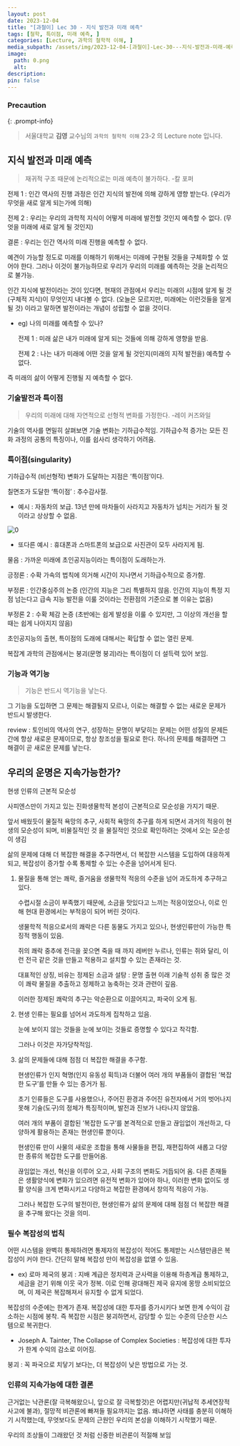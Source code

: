```yaml
---
layout: post
date: 2023-12-04
title: "[과철이] Lec 30 - 지식 발전과 미래 예측"
tags: [철학, 특이점, 미래 예측, ]
categories: [Lecture, 과학의 철학적 이해, ]
media_subpath: /assets/img/2023-12-04-[과철이]-Lec-30---지식-발전과-미래-예측.md
image:
  path: 0.png
  alt:  
description:  
pin: false
---
```



### Precaution


{: .prompt-info}


> 서울대학교 **김영** 교수님의 `과학의 철학적 이해` 23-2 의 Lecture note 입니다. 


## 지식 발전과 미래 예측


> 재귀적 구조 때문에 논리적으로는 미래 예측이 불가하다.  -칼 포퍼


전제 1 : 인간 역사의 진행 과정은 인간 지식의 발전에 의해 강하게 영향 받는다. (우리가 무엇을 새로 알게 되는가에 의해)


전제 2 : 우리는 우리의 과학적 지식이 어떻게 미래에 발전할 것인지 예측할 수 없다. (무엇을 미래에 새로 알게 될 것인지)


결론 : 우리는 인간 역사의 미래 진행을 예측할 수 없다.


예견이 가능할 정도로 미래를 이해하기 위해서는 미래에 구현될 것들을 구체화할 수 었어야 한다. 그러나 이것이 불가능하므로 우리가 우리의 미래를 예측하는 것을 논리적으로 불가능.


인간 지식에 발전이라는 것이 있다면, 현재의 관점에서 우리는 미래의 시점에 알게 될 것(구체적 지식)이 무엇인지 내다볼 수 없다. (오늘은 모르지만, 미래에는 이런것들을 알게 될 것) 이라고 말하면 발전이라는 개념이 성립할 수 없을 것이다.

- eg) 나의 미래를 예측할 수 있나?

	전제 1 : 미래 삶은 내가 미래에 알게 되는 것들에 의해 강하게 영향을 받음.


	전제 2 : 나는 내가 미래에 어떤 것을 알게 될 것인지(미래의 지적 발전을) 예측할 수 없다.


즉 미래의 삶이 어떻게 진행될 지 예측할 수 없다.


### 기술발전과 특이점


> 우리의 미래에 대해 자연적으로 선형적 변화를 가정한다.  -레이 커즈와일


기술의 역사를 면밀히 살펴보면 기술 변화는 기하급수적임. 기하급수적 증가는 모든 진화 과정의 공통의 특징이나, 이를 쉽사리 생각하기 어려움.


### 특이점(singularity)


기하급수적 (비선형적) 변화가 도달하는 지점은 ’특이점’이다.


칠면조가 도달한 ‘특이점’ : 추수감사절.

- 예시 : 자동차의 보급. 13년 만에 마차들이 사라지고 자동차가 넘치는 거리가 될 것이라고 상상할 수 없음.

![0](/0.png)

- 또다른 예시 : 휴대폰과 스마트폰의 보급으로 사진관이 모두 사라지게 됨.

물음 : 가까운 미래에 초인공지능이라는 특이점이 도래하는가.


긍정론 : 수확 가속의 법칙에 의거해 시간이 지나면서 기하급수적으로 증가함.


부정론 : 인간중심주의 논증 (인간의 지능은 그리 특별하지 않음. 인간의 지능이 특정 지점 넘는다고 급속 지능 발전을 이룰 것이라는 전환점의 기준으로 볼 이유는 없음)


부정론 2 : 수확 체감 논증 (초반에는 쉽게 발성을 이룰 수 있지만, 그 이상의 개선을 할 때는 쉽게 나아지지 않음)


초인공지능의 출현, 특이점의 도래에 대해서는 확답할 수 없는 열린 문제.


복잡계 과학의 관점에서는 붕괴(문명 붕괴)라는 특이점이 더 설득력 있어 보임.


### 기능과 역기능


> 기능은 반드시 역기능을 낳는다.


그 기능을 도입하면 그 문제는 해결될지 모르나, 이로는 해결할 수 없는 새로운 문제가 반드시 발생한다.


review : 토인비의 역사의 연구, 성장하는 문명이 부닺히는 문제는 어떤 성질의 문제든 간에 항상 새로운 문제이므로, 항상 창조성을 필요로 한다. 하나의 문제를 해결하면 그 해결이 곧 새로운 문제를 낳는다.


## 우리의 운명은 지속가능한가?


현생 인류의 근본적 모순성


사피엔스만이 가지고 있는 진화생물학적 본성이 근본적으로 모순성을 가지기 때문.


앞서 배웠듯이 물질적 욕망의 추구, 사회적 욕망의 추구를 하게 되면서 과거의 적응이 현생의 모순성이 되며, 비물질적인 것 을 물질적인 것으로 확인하려는 것에서 오는 모순성이 생김


삶의 문제에 대해 더 복잡한 해결을 추구하면서, 더 복잡한 시스템을 도입하여 대응하게 되고, 복잡성이 증가할 수록 통제할 수 있는 수준을 넘어서게 된다.

1. 물질을 통해 얻는 쾌락, 즐거움을 생물학적 적응의 수준을 넘어 과도하게 추구하고 있다.

	수렵시절 소금이 부족했기 때문에, 소금을 맛있다고 느끼는 적응이었으나, 이로 인해 현대 환경에서는 부적응이 되어 버린 것이다.


	생물학적 적응으로서의 쾌락은 다른 동물도 가지고 있으나, 현생인류만이 가능한 특징적 행동이 있음.


	쥐의 쾌락 중추에 전극을 꽂으면 죽을 때 까지 레버만 누르나, 인류는 쥐와 달리, 이런 전극 같은 것을 만들고 적용하고 설치할 수 있는 존재라는 것.


	대표적인 상징, 비유는 정제된 소금과 설탕 : 문명 출현 이래 기술적 성취 중 많은 것이 쾌락 물질을 추출하고 정제하고 농축하는 것과 관련이 깊음.


	이러한 정제된 쾌락의 추구는 악순환으로 이끌어지고, 파국이 오게 됨.

2. 현생 인류는 필요를 넘어서 과도하게 집착하고 있음.

	눈에 보이지 않는 것들을 눈에 보이는 것들로 증명할 수 있다고 착각함.


	그러나 이것은 자가당착적임.

3. 삶의 문제들에 대해 점점 더 복잡한 해결을 추구함.

	현생인류가 인지 혁명(인지 유동성 획득)과 더불어 여러 개의 부품들이 결합된 ’복잡한 도구’를 만들 수 있는 증거가 됨.


	초기 인류들은 도구를 사용했으나, 주어진 환경과 주어진 유전자에서 거의 벗어나지 못해 기술(도구)의 정체가 특징적이며, 발전과 진보가 나타나지 않았음.


	여러 개의 부품이 결합된 ’복잡한 도구’를 본격적으로 만들고 끊임없이 개선하고, 다양하게 활용하는 존재는 현생인류 뿐이다.


	현생인류 만이 사물의 새로운 조합을 통해 사물들을 편집, 재편집하여 새롭고 다양한 종류의 복잡한 도구를 만들어옴.


	끊임없는 개선, 혁신을 이루어 오고, 사회 구조의 변화도 거듭되어 옴. 다른 존재들은 생활양식에 변화가 있으려면 유전적 변화가 있어야 하나, 이러한 변화 없이도 생활 양식을 크게 변화시키고 다양하고 복잡한 환경에서 창의적 적응이 가능.


	그러나 복잡한 도구의 발전이란, 현생인류가 삶의 문제에 대해 점점 더 복잡한 해결을 추구해 왔다는 것을 의미.


### 필수 복잡성의 법칙


어떤 시스템을 완벽히 통제하려면 통제자의 복잡성이 적어도 통제받는 시스템만큼은 복잡성이 커야 한다. 간단히 말해 복잡성 만이 복잡성을 없앨 수 있음.

- ex) 로마 제국의 붕괴 : 지배 계급은 정치력과 군사력을 이용해 하층계급 통제하고, 세금을 걷기 위해 이웃 국가 정복. 이로 인해 광대해진 제국 유지에 몽땅 소비되었으며, 이 제국은 복잡해져서 유지할 수 없게 되었다.

복잡성의 수준에는 한계가 존재. 복잡성에 대한 투자를 증가시키다 보면 한계 수익이 감소하는 시점에 봉착. 즉 복잡한 시점은 붕괴하면서, 감당할 수 있는 수준의 단순한 시스템으로 복귀한다.

- Joseph A. Tainter, The Collapse of Complex Societies : 복잡성에 대한 투자가 한계 수익의 감소로 이어짐.

붕괴 : 꼭 파국으로 치닿기 보다는, 더 복잡성이 낮은 방법으로 가는 것.


### 인류의 지속가능에 대한 결론


근거없는 낙관론(잘 극복해왔으니, 앞으로 잘 극복할것)은 어렵지만(귀납적 추세연장적 사고에 불과), 절망적 비관론에 빠져들 필요까지는 없음. 왜냐하면 사태를 충분히 이해하기 시작했는데, 무엇보다도 문제의 근원인 우리의 본성을 이해하기 시작했기 때문.


우리의 조상들이 그래왔던 것 처럼 신중한 비관론이 적절해 보임

